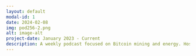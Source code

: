 ```yaml
---
layout: default
modal-id: 1
date: 2024-02-08
img: pod256-2.png
alt: image-alt
project-date: January 2023 - Current
description: A weekly podcast focused on Bitcoin mining and energy. Hosted by <a href="https://x.com/bitkite" target="_blank" rel="noopener noreferrer"><font color="orange">Rod</font></a> and <a href="https://x.com/econoalchemist" target="_blank" rel="noopener noreferrer"><font color="orange">econoalchemist</font></a>. You can find all the POD256 episodes <a href="https://pod256.org/" target="_blank" rel="noopener noreferrer"><font color="orange">here</font></a>. You can also support POD256 directly and privately with our <a href="https://paynym.rs/+appetizingadministration90" target="_blank" rel="noopener noreferrer"><font color="orange">PayNym</font></a> or support the show with your <a href="https://256foundation.org/mining_links.txt" target="_blank" rel="noopener noreferrer"><font color="orange">hashrate</font></a>.
---
```

